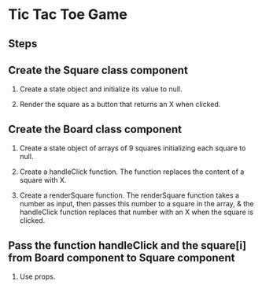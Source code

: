 # Tic Tac Toe Game

## Steps

## Create the Square class component

1) Create a state object and initialize its value to null.

2) Render the square as a button that returns an X when clicked.

## Create the Board class component

1) Create a state object of arrays of 9 squares initializing each square to null.

2) Create a handleClick function. The function replaces the content of a square with X.

3) Create a renderSquare function. The renderSquare function takes a number as input, then passes this number to a square in the array, & the handleClick function replaces that number with an X when the square is clicked.

## Pass the function handleClick and the square[i] from Board component to Square component

1) Use props.


